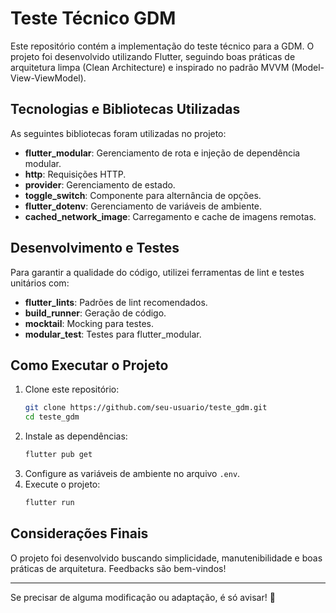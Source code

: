 # Teste Técnico GDM

Este repositório contém a implementação do teste técnico para a GDM. O projeto foi desenvolvido utilizando Flutter, seguindo boas práticas de arquitetura limpa (Clean Architecture) e inspirado no padrão MVVM (Model-View-ViewModel).

## Tecnologias e Bibliotecas Utilizadas

As seguintes bibliotecas foram utilizadas no projeto:

- **flutter_modular**: Gerenciamento de rota e injeção de dependência modular.
- **http**: Requisições HTTP.
- **provider**: Gerenciamento de estado.
- **toggle_switch**: Componente para alternância de opções.
- **flutter_dotenv**: Gerenciamento de variáveis de ambiente.
- **cached_network_image**: Carregamento e cache de imagens remotas.

## Desenvolvimento e Testes

Para garantir a qualidade do código, utilizei ferramentas de lint e testes unitários com:

- **flutter_lints**: Padrões de lint recomendados.
- **build_runner**: Geração de código.
- **mocktail**: Mocking para testes.
- **modular_test**: Testes para flutter_modular.

## Como Executar o Projeto

1. Clone este repositório:
   ```sh
   git clone https://github.com/seu-usuario/teste_gdm.git
   cd teste_gdm
   ```
2. Instale as dependências:
   ```sh
   flutter pub get
   ```
3. Configure as variáveis de ambiente no arquivo `.env`.
4. Execute o projeto:
   ```sh
   flutter run
   ```

## Considerações Finais

O projeto foi desenvolvido buscando simplicidade, manutenibilidade e boas práticas de arquitetura. Feedbacks são bem-vindos!

---

Se precisar de alguma modificação ou adaptação, é só avisar! 🚀
